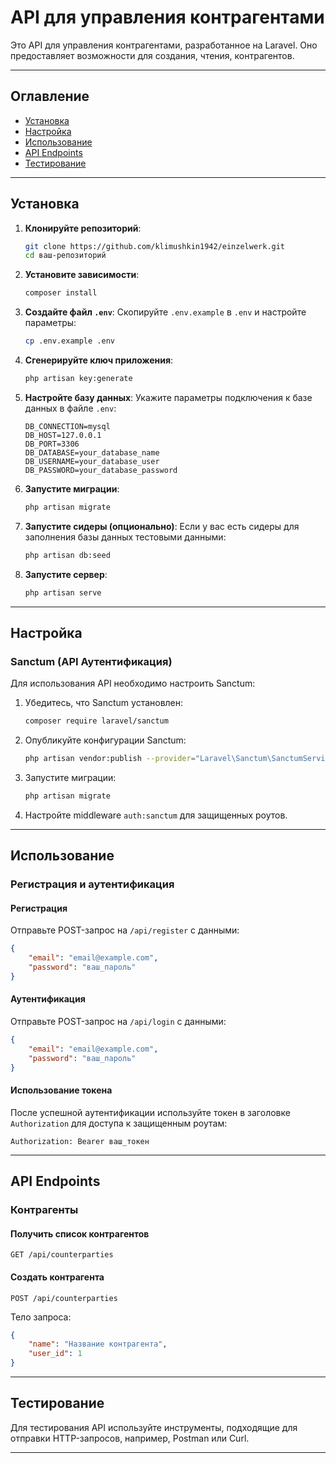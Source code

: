 # API для управления контрагентами

Это API для управления контрагентами, разработанное на Laravel. 
Оно предоставляет возможности для создания, чтения, контрагентов.

---

## Оглавление

- [Установка](#установка)
- [Настройка](#настройка)
- [Использование](#использование)
- [API Endpoints](#api-endpoints)
- [Тестирование](#тестирование)
---

## Установка

1. **Клонируйте репозиторий**:
   ```bash
   git clone https://github.com/klimushkin1942/einzelwerk.git
   cd ваш-репозиторий
   ```

2. **Установите зависимости**:
   ```bash
   composer install
   ```

3. **Создайте файл `.env`**:
   Скопируйте `.env.example` в `.env` и настройте параметры:
   ```bash
   cp .env.example .env
   ```

4. **Сгенерируйте ключ приложения**:
   ```bash
   php artisan key:generate
   ```

5. **Настройте базу данных**:
   Укажите параметры подключения к базе данных в файле `.env`:
   ```
   DB_CONNECTION=mysql
   DB_HOST=127.0.0.1
   DB_PORT=3306
   DB_DATABASE=your_database_name
   DB_USERNAME=your_database_user
   DB_PASSWORD=your_database_password
   ```

6. **Запустите миграции**:
   ```bash
   php artisan migrate
   ```

7. **Запустите сидеры (опционально)**:
   Если у вас есть сидеры для заполнения базы данных тестовыми данными:
   ```bash
   php artisan db:seed
   ```

8. **Запустите сервер**:
   ```bash
   php artisan serve
   ```

---

## Настройка

### Sanctum (API Аутентификация)

Для использования API необходимо настроить Sanctum:

1. Убедитесь, что Sanctum установлен:
   ```bash
   composer require laravel/sanctum
   ```

2. Опубликуйте конфигурации Sanctum:
   ```bash
   php artisan vendor:publish --provider="Laravel\Sanctum\SanctumServiceProvider"
   ```

3. Запустите миграции:
   ```bash
   php artisan migrate
   ```

4. Настройте middleware `auth:sanctum` для защищенных роутов.

---

## Использование

### Регистрация и аутентификация

#### Регистрация

Отправьте POST-запрос на `/api/register` с данными:
```json
{
    "email": "email@example.com",
    "password": "ваш_пароль"
}
```

#### Аутентификация

Отправьте POST-запрос на `/api/login` с данными:
```json
{
    "email": "email@example.com",
    "password": "ваш_пароль"
}
```

#### Использование токена

После успешной аутентификации используйте токен в заголовке `Authorization` для доступа к защищенным роутам:
```
Authorization: Bearer ваш_токен
```

---

## API Endpoints

### Контрагенты

#### Получить список контрагентов

```
GET /api/counterparties
```

#### Создать контрагента

```
POST /api/counterparties
```

Тело запроса:
```json
{
    "name": "Название контрагента",
    "user_id": 1
}
```

---

## Тестирование

Для тестирования API используйте инструменты, подходящие для отправки HTTP-запросов, например, Postman или Curl.

---
